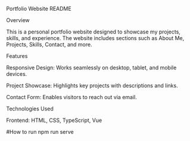 Portfolio Website README

Overview

This is a personal portfolio website designed to showcase my projects, skills, and experience. The website includes sections such as About Me, Projects, Skills, Contact, and more.

Features

Responsive Design: Works seamlessly on desktop, tablet, and mobile devices.

Project Showcase: Highlights key projects with descriptions and links.

Contact Form: Enables visitors to reach out via email.


Technologies Used

Frontend: HTML, CSS, TypeScript, Vue

#How to run
npm run serve